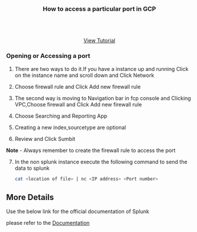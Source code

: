 

<p align="center">
  <h3 align="center">How to access a particular port in GCP</h3>

  <p align="center">
    <br />
    <br />
    <br />
    <a href="https://youtu.be/TiH9s4YM-aQ">View Tutorial</a>
  </p>
</p>






### Opening or Accessing a port

1. There are two ways to do it.If you have a instance up and running Click on the instance name and scroll down and Click Network
  
  
2. Choose firewall rule and Click Add new firewall rule
   
   
3. The second way is moving to Navigation bar in fcp console and Clicking VPC,Choose firewall and Click Add new firewall rule
  
  
4. Choose Searching and Reporting App  
   
   
5. Creating a new index,sourcetype are optional


6. Review and Click Sumbit


  **Note** - Always remember to create the firewall rule to access the port


7. In the non splunk instance execute the following command to send the data to splunk
   ```sh
   cat <location of file> | nc <IP address> <Port number>
   ```

<!-- USAGE EXAMPLES -->
## More Details

Use the below link for the official documentation of Splunk

 please refer to the [Documentation](https://docs.splunk.com/Documentation/SplunkCloud/latest/Data/Monitornetworkports)





